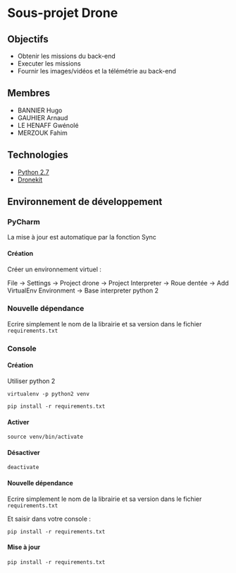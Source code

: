 # Sous-projet Drone

## Objectifs
* Obtenir les missions du back-end
* Executer les missions
* Fournir les images/vidéos et la télémétrie au back-end

## Membres
* BANNIER Hugo
* GAUHIER Arnaud
* LE HENAFF Gwénolé
* MERZOUK Fahim

## Technologies
* [Python 2.7](https://docs.python.org/2/)
* [Dronekit](http://python.dronekit.io/)

## Environnement de développement

### PyCharm

La mise à jour est automatique par la fonction Sync

#### Création

Créer un environnement virtuel :

File -> Settings -> Project drone -> Project Interpreter -> Roue dentée -> Add
VirtualEnv Environment ->  Base interpreter python 2

### Nouvelle dépendance

Ecrire simplement le nom de la librairie et sa version dans le fichier ```requirements.txt```

### Console

#### Création

Utiliser python 2

```virtualenv -p python2 venv```

```pip install -r requirements.txt```

#### Activer

```source venv/bin/activate```

#### Désactiver

```deactivate```

#### Nouvelle dépendance

Ecrire simplement le nom de la librairie et sa version dans le fichier ```requirements.txt```

Et saisir dans votre console :

```pip install -r requirements.txt```

#### Mise à jour

```pip install -r requirements.txt```

  
